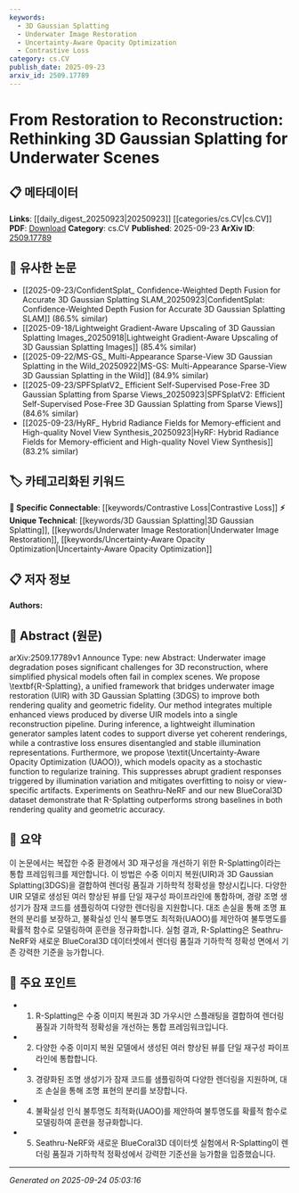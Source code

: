 ```yaml
---
keywords:
  - 3D Gaussian Splatting
  - Underwater Image Restoration
  - Uncertainty-Aware Opacity Optimization
  - Contrastive Loss
category: cs.CV
publish_date: 2025-09-23
arxiv_id: 2509.17789
---
```


<!-- KEYWORD_LINKING_METADATA:
{
  "processed_timestamp": "2025-09-24T05:03:16.724148",
  "vocabulary_version": "1.0",
  "selected_keywords": [
    "3D Gaussian Splatting",
    "Underwater Image Restoration",
    "Uncertainty-Aware Opacity Optimization",
    "Contrastive Loss"
  ],
  "rejected_keywords": [],
  "similarity_scores": {
    "3D Gaussian Splatting": 0.78,
    "Underwater Image Restoration": 0.77,
    "Uncertainty-Aware Opacity Optimization": 0.75,
    "Contrastive Loss": 0.8
  },
  "extraction_method": "AI_prompt_based",
  "budget_applied": true,
  "candidates_json": {
    "candidates": [
      {
        "surface": "3D Gaussian Splatting",
        "canonical": "3D Gaussian Splatting",
        "aliases": [
          "3DGS"
        ],
        "category": "unique_technical",
        "rationale": "This is a specific technique central to the paper's contribution, linking it to advancements in 3D reconstruction.",
        "novelty_score": 0.75,
        "connectivity_score": 0.68,
        "specificity_score": 0.85,
        "link_intent_score": 0.78
      },
      {
        "surface": "Underwater Image Restoration",
        "canonical": "Underwater Image Restoration",
        "aliases": [
          "UIR"
        ],
        "category": "unique_technical",
        "rationale": "The paper proposes a novel integration of this process with 3D reconstruction, making it a unique technical focus.",
        "novelty_score": 0.7,
        "connectivity_score": 0.65,
        "specificity_score": 0.8,
        "link_intent_score": 0.77
      },
      {
        "surface": "Uncertainty-Aware Opacity Optimization",
        "canonical": "Uncertainty-Aware Opacity Optimization",
        "aliases": [
          "UAOO"
        ],
        "category": "unique_technical",
        "rationale": "This new optimization technique is a key innovation in the paper, addressing specific challenges in 3D rendering.",
        "novelty_score": 0.8,
        "connectivity_score": 0.6,
        "specificity_score": 0.88,
        "link_intent_score": 0.75
      },
      {
        "surface": "Contrastive Loss",
        "canonical": "Contrastive Loss",
        "aliases": [],
        "category": "specific_connectable",
        "rationale": "This is a well-known technique in machine learning, relevant for ensuring stable representations in the paper's context.",
        "novelty_score": 0.5,
        "connectivity_score": 0.85,
        "specificity_score": 0.7,
        "link_intent_score": 0.8
      }
    ],
    "ban_list_suggestions": [
      "R-Splatting",
      "BlueCoral3D",
      "Seathru-NeRF"
    ]
  },
  "decisions": [
    {
      "candidate_surface": "3D Gaussian Splatting",
      "resolved_canonical": "3D Gaussian Splatting",
      "decision": "linked",
      "scores": {
        "novelty": 0.75,
        "connectivity": 0.68,
        "specificity": 0.85,
        "link_intent": 0.78
      }
    },
    {
      "candidate_surface": "Underwater Image Restoration",
      "resolved_canonical": "Underwater Image Restoration",
      "decision": "linked",
      "scores": {
        "novelty": 0.7,
        "connectivity": 0.65,
        "specificity": 0.8,
        "link_intent": 0.77
      }
    },
    {
      "candidate_surface": "Uncertainty-Aware Opacity Optimization",
      "resolved_canonical": "Uncertainty-Aware Opacity Optimization",
      "decision": "linked",
      "scores": {
        "novelty": 0.8,
        "connectivity": 0.6,
        "specificity": 0.88,
        "link_intent": 0.75
      }
    },
    {
      "candidate_surface": "Contrastive Loss",
      "resolved_canonical": "Contrastive Loss",
      "decision": "linked",
      "scores": {
        "novelty": 0.5,
        "connectivity": 0.85,
        "specificity": 0.7,
        "link_intent": 0.8
      }
    }
  ]
}
-->

# From Restoration to Reconstruction: Rethinking 3D Gaussian Splatting for Underwater Scenes

## 📋 메타데이터

**Links**: [[daily_digest_20250923|20250923]] [[categories/cs.CV|cs.CV]]
**PDF**: [Download](https://arxiv.org/pdf/2509.17789.pdf)
**Category**: cs.CV
**Published**: 2025-09-23
**ArXiv ID**: [2509.17789](https://arxiv.org/abs/2509.17789)

## 🔗 유사한 논문
- [[2025-09-23/ConfidentSplat_ Confidence-Weighted Depth Fusion for Accurate 3D Gaussian Splatting SLAM_20250923|ConfidentSplat: Confidence-Weighted Depth Fusion for Accurate 3D Gaussian Splatting SLAM]] (86.5% similar)
- [[2025-09-18/Lightweight Gradient-Aware Upscaling of 3D Gaussian Splatting Images_20250918|Lightweight Gradient-Aware Upscaling of 3D Gaussian Splatting Images]] (85.4% similar)
- [[2025-09-22/MS-GS_ Multi-Appearance Sparse-View 3D Gaussian Splatting in the Wild_20250922|MS-GS: Multi-Appearance Sparse-View 3D Gaussian Splatting in the Wild]] (84.9% similar)
- [[2025-09-23/SPFSplatV2_ Efficient Self-Supervised Pose-Free 3D Gaussian Splatting from Sparse Views_20250923|SPFSplatV2: Efficient Self-Supervised Pose-Free 3D Gaussian Splatting from Sparse Views]] (84.6% similar)
- [[2025-09-23/HyRF_ Hybrid Radiance Fields for Memory-efficient and High-quality Novel View Synthesis_20250923|HyRF: Hybrid Radiance Fields for Memory-efficient and High-quality Novel View Synthesis]] (83.2% similar)

## 🏷️ 카테고리화된 키워드
**🔗 Specific Connectable**: [[keywords/Contrastive Loss|Contrastive Loss]]
**⚡ Unique Technical**: [[keywords/3D Gaussian Splatting|3D Gaussian Splatting]], [[keywords/Underwater Image Restoration|Underwater Image Restoration]], [[keywords/Uncertainty-Aware Opacity Optimization|Uncertainty-Aware Opacity Optimization]]

## 📋 저자 정보

**Authors:** 

## 📄 Abstract (원문)

arXiv:2509.17789v1 Announce Type: new 
Abstract: Underwater image degradation poses significant challenges for 3D reconstruction, where simplified physical models often fail in complex scenes. We propose \textbf{R-Splatting}, a unified framework that bridges underwater image restoration (UIR) with 3D Gaussian Splatting (3DGS) to improve both rendering quality and geometric fidelity. Our method integrates multiple enhanced views produced by diverse UIR models into a single reconstruction pipeline. During inference, a lightweight illumination generator samples latent codes to support diverse yet coherent renderings, while a contrastive loss ensures disentangled and stable illumination representations. Furthermore, we propose \textit{Uncertainty-Aware Opacity Optimization (UAOO)}, which models opacity as a stochastic function to regularize training. This suppresses abrupt gradient responses triggered by illumination variation and mitigates overfitting to noisy or view-specific artifacts. Experiments on Seathru-NeRF and our new BlueCoral3D dataset demonstrate that R-Splatting outperforms strong baselines in both rendering quality and geometric accuracy.

## 📝 요약

이 논문에서는 복잡한 수중 환경에서 3D 재구성을 개선하기 위한 R-Splatting이라는 통합 프레임워크를 제안합니다. 이 방법은 수중 이미지 복원(UIR)과 3D Gaussian Splatting(3DGS)을 결합하여 렌더링 품질과 기하학적 정확성을 향상시킵니다. 다양한 UIR 모델로 생성된 여러 향상된 뷰를 단일 재구성 파이프라인에 통합하며, 경량 조명 생성기가 잠재 코드를 샘플링하여 다양한 렌더링을 지원합니다. 대조 손실을 통해 조명 표현의 분리를 보장하고, 불확실성 인식 불투명도 최적화(UAOO)를 제안하여 불투명도를 확률적 함수로 모델링하여 훈련을 정규화합니다. 실험 결과, R-Splatting은 Seathru-NeRF와 새로운 BlueCoral3D 데이터셋에서 렌더링 품질과 기하학적 정확성 면에서 기존 강력한 기준을 능가합니다.

## 🎯 주요 포인트

- 1. R-Splatting은 수중 이미지 복원과 3D 가우시안 스플래팅을 결합하여 렌더링 품질과 기하학적 정확성을 개선하는 통합 프레임워크입니다.
- 2. 다양한 수중 이미지 복원 모델에서 생성된 여러 향상된 뷰를 단일 재구성 파이프라인에 통합합니다.
- 3. 경량화된 조명 생성기가 잠재 코드를 샘플링하여 다양한 렌더링을 지원하며, 대조 손실을 통해 조명 표현의 분리를 보장합니다.
- 4. 불확실성 인식 불투명도 최적화(UAOO)를 제안하여 불투명도를 확률적 함수로 모델링하여 훈련을 정규화합니다.
- 5. Seathru-NeRF와 새로운 BlueCoral3D 데이터셋 실험에서 R-Splatting이 렌더링 품질과 기하학적 정확성에서 강력한 기준선을 능가함을 입증했습니다.


---

*Generated on 2025-09-24 05:03:16*